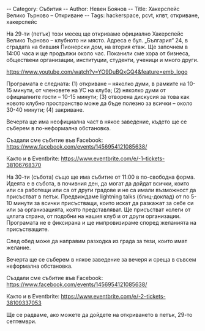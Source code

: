 -- Category: Събития
-- Author: Невен Боянов
-- Title: Хакерспейс Велико Търново – Откриване
-- Tags: hackerspace, pcvt, кпвт, откриване, хакерспейс

На 29-ти (петък) този месец ще откриваме официално Хакерспейс Велико Търново – клубното ни място. Адреса е бул. „България“ 24, в сградата на бившия Пионерски дом, на втория етаж. Ще започнем в 14:00 часа и ще продължи около час. Поканили сме хора от бизнеса, обществени организации, институции, студенти, ученици и много други.

https://www.youtube.com/watch?v=YO9DuBQxGQ4&feature=emb_logo

Програмата е следната: (1) откриване – няколко думи, в рамките на 10-15 минути, от членовете на УС на клуба; (2) няколко думи от официалните гости – 10-15 минути; (3) отворена дискусия за това как новото клубно пространство може да бъде полезно за всички – около 30-40 минути; (4) закриване.

Вечерта ще има неофициална част в някое заведение, където ще се съберем в по-неформална обстановка.

Създали сме събитие във Facebook: https://www.facebook.com/events/1456954121085638/

Както и в Eventbrite: https://www.eventbrite.com/e/-1–tickets-38106768370 

На 30-ти (събота) също ще има събитие от 11:00 в по-свободна форма. Идеята е в събота, в почивния ден, да могат да дойдат всички, които или са работещи или са от други градове и не са имали възможност да присъстват в петък. Предвиждаме lightning talks (блиц-доклад) от по 5-10 минути за всички присъстващи, които искат да разкажат за себе си или за организацията, която представляват. Ще присъстват колеги от цялата страна, от подобни на нашия клуб и от други организации. Програмата не е фиксирана и ще импровизираме според желанията на присъстващите.

След обед може да направим разходка из града за тези, които имат желание.

Вечерта ще се съберем в някое заведение за вечеря и среща в съвсем неформална обстановка.

Създали сме събитие във Facebook: https://www.facebook.com/events/1456954121085638/

Както и в Eventbrite: https://www.eventbrite.com/e/-2–tickets-38109337053

Ще се радваме, ако можете да дойдете на откриването в петък, 29-то септември.